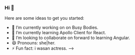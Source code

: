 ### Hi 👋

Here are some ideas to get you started:

- 🔭 I’m currently working on on Busy Bodies.
- 🌱 I’m currently learning Apollo Client for React.
- 👯 I’m looking to collaborate  on forward to learning Angular.
- 😄 Pronouns: she|her.
- ⚡ Fun fact: i wasan actress.
-->
